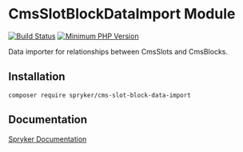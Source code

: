 # CmsSlotBlockDataImport Module
[![Build Status](https://travis-ci.org/spryker/cms-slot-block-data-import.svg)](https://travis-ci.org/spryker/cms-slot-block-data-import)
[![Minimum PHP Version](https://img.shields.io/badge/php-%3E%3D%207.3-8892BF.svg)](https://php.net/)

Data importer for relationships between CmsSlots and CmsBlocks.

## Installation

```
composer require spryker/cms-slot-block-data-import
```

## Documentation

[Spryker Documentation](https://academy.spryker.com/developing_with_spryker/module_guide/modules.html)
